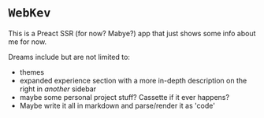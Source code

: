 # `WebKev`

This is a Preact SSR (for now? Mabye?) app that just shows some info about me for now.

Dreams include but are not limited to:
- themes
- expanded experience section with a more in-depth description on the right in _another_ sidebar
- maybe some personal project stuff? Cassette if it ever happens?
- Maybe write it all in markdown and parse/render it as 'code'

